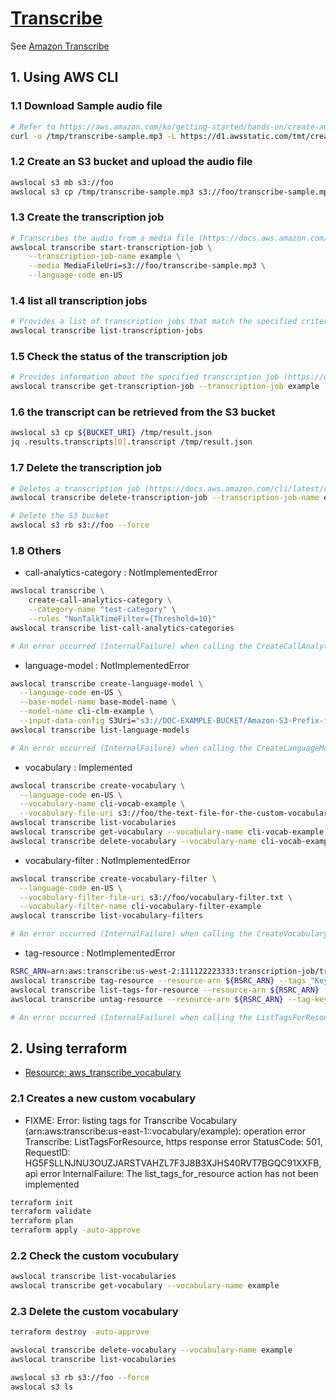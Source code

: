 # [Transcribe](https://docs.localstack.cloud/user-guide/aws/transcribe/)

See [Amazon Transcribe](https://docs.aws.amazon.com/transcribe/latest/dg/what-is.html)

## 1. Using AWS CLI

### 1.1 Download Sample audio file

```sh
# Refer to https://aws.amazon.com/ko/getting-started/hands-on/create-audio-transcript-transcribe/
curl -o /tmp/transcribe-sample.mp3 -L https://d1.awsstatic.com/tmt/create-audio-transcript-transcribe/transcribe-sample.5fc2109bb28268d10fbc677e64b7e59256783d3c.mp3
```

### 1.2 Create an S3 bucket and upload the audio file

```sh
awslocal s3 mb s3://foo
awslocal s3 cp /tmp/transcribe-sample.mp3 s3://foo/transcribe-sample.mp3
```

### 1.3 Create the transcription job

```sh
# Transcribes the audio from a media file (https://docs.aws.amazon.com/cli/latest/reference/transcribe/start-transcription-job.html)
awslocal transcribe start-transcription-job \
    --transcription-job-name example \
    --media MediaFileUri=s3://foo/transcribe-sample.mp3 \
    --language-code en-US
```

### 1.4 list all transcription jobs

```sh
# Provides a list of transcription jobs that match the specified criteria (https://docs.aws.amazon.com/cli/latest/reference/transcribe/list-transcription-jobs.html)
awslocal transcribe list-transcription-jobs
```

### 1.5 Check the status of the transcription job

```sh
# Provides information about the specified transcription job (https://docs.aws.amazon.com/cli/latest/reference/transcribe/get-transcription-job.html)
awslocal transcribe get-transcription-job --transcription-job example
```

### 1.6 the transcript can be retrieved from the S3 bucket

```sh
awslocal s3 cp ${BUCKET_URI} /tmp/result.json
jq .results.transcripts[0].transcript /tmp/result.json
```

### 1.7 Delete the transcription job

```sh
# Deletes a transcription job (https://docs.aws.amazon.com/cli/latest/reference/transcribe/delete-transcription-job.html)
awslocal transcribe delete-transcription-job --transcription-job-name example

# Delete the S3 bucket
awslocal s3 rb s3://foo --force
```

### 1.8 Others

- call-analytics-category : NotImplementedError

```sh
awslocal transcribe \
    create-call-analytics-category \
    --category-name "test-category" \
    --rules "NonTalkTimeFilter={Threshold=10}"
awslocal transcribe list-call-analytics-categories

# An error occurred (InternalFailure) when calling the CreateCallAnalyticsCategory operation: The create_call_analytics_category action has not been implemented
```

- language-model : NotImplementedError

```sh
awslocal transcribe create-language-model \
  --language-code en-US \
  --base-model-name base-model-name \
  --model-name cli-clm-example \
  --input-data-config S3Uri="s3://DOC-EXAMPLE-BUCKET/Amazon-S3-Prefix-for-training-data",TuningDataS3Uri="s3://DOC-EXAMPLE-BUCKET/Amazon-S3-Prefix-for-tuning-data",DataAccessRoleArn="arn:aws:iam::AWS-account-number:role/IAM-role-with-permissions-to-create-a-custom-language-model"
awslocal transcribe list-language-models

# An error occurred (InternalFailure) when calling the CreateLanguageModel operation: The create_language_model action has not been implemented
```

- vocabulary : Implemented

```sh
awslocal transcribe create-vocabulary \
  --language-code en-US \
  --vocabulary-name cli-vocab-example \
  --vocabulary-file-uri s3://foo/the-text-file-for-the-custom-vocabulary.txt
awslocal transcribe list-vocabularies
awslocal transcribe get-vocabulary --vocabulary-name cli-vocab-example
awslocal transcribe delete-vocabulary --vocabulary-name cli-vocab-example
```

- vocabulary-filter : NotImplementedError

```sh
awslocal transcribe create-vocabulary-filter \
  --language-code en-US \
  --vocabulary-filter-file-uri s3://foo/vocabulary-filter.txt \
  --vocabulary-filter-name cli-vocabulary-filter-example
awslocal transcribe list-vocabulary-filters

# An error occurred (InternalFailure) when calling the CreateVocabularyFilter operation: The create_vocabulary_filter action has not been implemented
```

- tag-resource : NotImplementedError

```sh
RSRC_ARN=arn:aws:transcribe:us-west-2:111122223333:transcription-job/transcription-job-name
awslocal transcribe tag-resource --resource-arn ${RSRC_ARN} --tags "Key=tag1Key,Value=tag1Value"
awslocal transcribe list-tags-for-resource --resource-arn ${RSRC_ARN}
awslocal transcribe untag-resource --resource-arn ${RSRC_ARN} --tag-keys tag1Key

# An error occurred (InternalFailure) when calling the ListTagsForResource operation: The list_tags_for_resource action has not been implemented
```

## 2. Using terraform

- [Resource: aws_transcribe_vocabulary](https://registry.terraform.io/providers/hashicorp/aws/latest/docs/resources/transcribe_vocabulary)

### 2.1 Creates a new custom vocabulary

- FIXME: Error: listing tags for Transcribe Vocabulary (arn:aws:transcribe:us-east-1::vocabulary/example): operation error Transcribe: ListTagsForResource, https response error StatusCode: 501, RequestID: HG5FSLLNJNU3OUZJARSTVAHZL7F3J8B3XJHS40RVT7BGQC91XXFB, api error InternalFailure: The list_tags_for_resource action has not been implemented

```sh
terraform init
terraform validate
terraform plan
terraform apply -auto-approve
```

### 2.2 Check the custom vocubulary

```sh
awslocal transcribe list-vocabularies
awslocal transcribe get-vocabulary --vocabulary-name example
```

### 2.3 Delete the custom vocabulary

```sh
terraform destroy -auto-approve

awslocal transcribe delete-vocabulary --vocabulary-name example
awslocal transcribe list-vocabularies

awslocal s3 rb s3://foo --force
awslocal s3 ls
```
